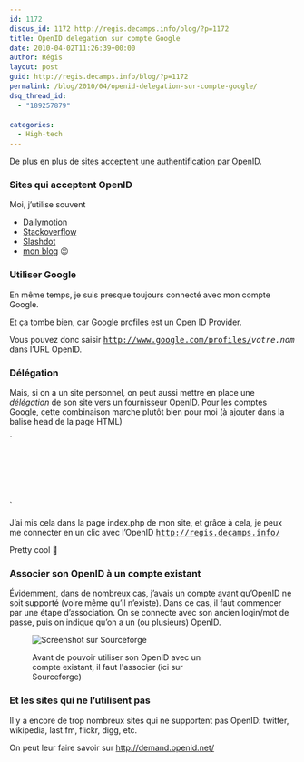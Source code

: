 ```yaml
---
id: 1172
disqus_id: 1172 http://regis.decamps.info/blog/?p=1172
title: OpenID delegation sur compte Google
date: 2010-04-02T11:26:39+00:00
author: Régis
layout: post
guid: http://regis.decamps.info/blog/?p=1172
permalink: /blog/2010/04/openid-delegation-sur-compte-google/
dsq_thread_id:
  - "189257879"

categories:
  - High-tech
---
```

De plus en plus de [sites acceptent une authentification par OpenID](https://www.myopenid.com/directory).

### Sites qui acceptent OpenID

Moi, j’utilise souvent

  * [Dailymotion](http://www.dailymotion.com/login/openid)
  * [Stackoverflow](http://stackoverflow.com/users/login)
  * [Slashdot](http://slashdot.org/my/login)
  * [mon blog](http://regis.decamps.info/blog/wp-login.php?redirect_to=http%3A%2F%2Fregis.decamps.info%2Fblog%2F2010%2F04%2Fopenid-delegation-sur-compte-google%2F) 😉

### Utiliser Google

En même temps, je suis presque toujours connecté avec mon compte Google.

Et ça tombe bien, car Google profiles est un Open ID Provider.

Vous pouvez donc saisir <tt>http://www.google.com/profiles/<em>votre.nom</em></tt> dans l’URL OpenID.

### Délégation

Mais, si on a un site personnel, on peut aussi mettre en place une _délégation_ de son site vers un fournisseur OpenID. Pour les comptes Google, cette combinaison marche plutôt bien pour moi (à ajouter dans la balise <tt>head</tt> de la page HTML)
  
`<br />
<link rel="openid2.provider" href="https://www.google.com/accounts/o8/ud" /><br />
<link rel="openid2.local_id" href="https://www.google.com/profiles/regis.decamps" /><br />
<meta http-equiv="X-XRDS-Location" content="https://www.google.com/accounts/o8/id" /><br />
<link rel="openid.server" href="https://www.google.com/accounts/o8/ud?source=profiles"/><br />
<link rel="openid.delegate" href="https://www.google.com/profiles/regis.decamps"/><br />
` 

J’ai mis cela dans la page index.php de mon site, et grâce à cela, je peux me connecter en un clic avec l’OpenID <tt>http://regis.decamps.info/</tt>

Pretty cool 🙂

### Associer son OpenID à un compte existant

Évidemment, dans de nombreux cas, j’avais un compte avant qu’OpenID ne soit supporté (voire même qu’il n’existe). Dans ce cas, il faut commencer par une étape d’association. On se connecte avec son ancien login/mot de passe, puis on indique qu’on a un (ou plusieurs) OpenID.<figure id="attachment_1180" style="width: 350px" class="wp-caption alignnone">

<img src="/blog/wp-content/uploads/2010/04/Capture-d’écran-2010-04-02-à-12.43.18-350x117.png" alt="Screenshot sur Sourceforge" title="Association d&#039;OpenID sur un compte Sourceforge" width="350" height="117" class="size-medium wp-image-1180" srcset="/blog/wp-content/uploads/2010/04/Capture-d’écran-2010-04-02-à-12.43.18-350x117.png 350w, /blog/wp-content/uploads/2010/04/Capture-d’écran-2010-04-02-à-12.43.18.png 992w" sizes="(max-width: 350px) 100vw, 350px" /><figcaption class="wp-caption-text">Avant de pouvoir utiliser son OpenID avec un compte existant, il faut l'associer (ici sur Sourceforge)</figcaption></figure> 

### Et les sites qui ne l’utilisent pas

Il y a encore de trop nombreux sites qui ne supportent pas OpenID: twitter, wikipedia, last.fm, flickr, digg, etc.

On peut leur faire savoir sur <http://demand.openid.net/>
